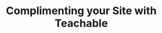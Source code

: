 ---
title: "Complimenting your Site with Teachable"
description: "Article I wrote when I was doing some contract work for Teachable. I was given a style guide, standards document, and a topic and wrote the article based on my research."
tags: ["WordPress"]
link: "https://docs.google.com/document/d/1FsjorSajEPDCJgrg5DM4V1pj3by0hdMg61X8V5mrouY/edit?usp=sharing"
weight: 8
draft: false
---